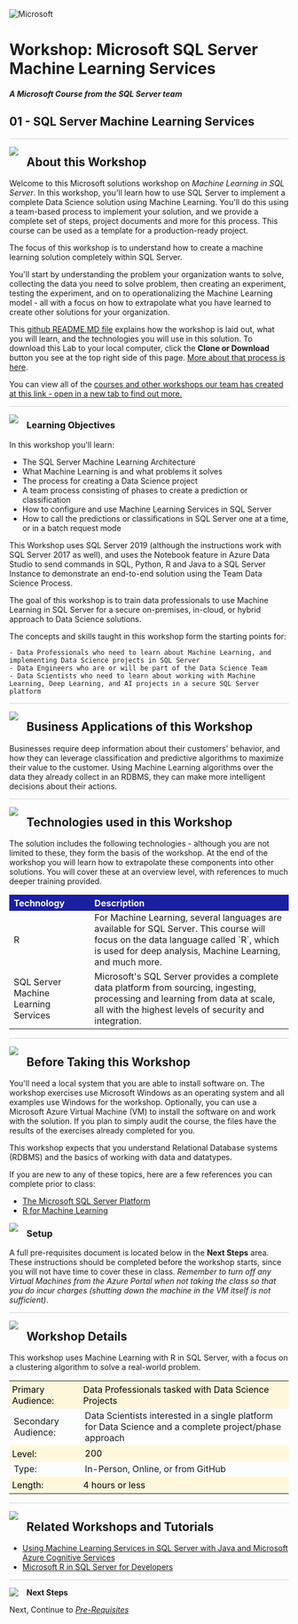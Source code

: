 <img src="https://github.com/Microsoft/sqlworkshops/blob/master/graphics/solutions-microsoft-logo-small.png?raw=true" alt="Microsoft">
<br>

# Workshop: Microsoft SQL Server Machine Learning Services

#### <i>A Microsoft Course from the SQL Server team</i>

## 01 - SQL Server Machine Learning Services

<p style="border-bottom: 1px solid lightgrey;"></p>

<img style="float: left; margin: 0px 15px 15px 0px;" src="https://github.com/Microsoft/sqlworkshops/blob/master/graphics/textbubble.png?raw=true"> <h2>About this Workshop</h2>

Welcome to this Microsoft solutions workshop on *Machine Learning in SQL Server*. In this workshop, you'll learn how to use SQL Server to implement a complete Data Science solution using Machine Learning. You'll do this using a team-based process to implement your solution, and we provide a complete set of steps, project documents and more for this process. This course can be used as a template for a production-ready project.

The focus of this workshop is to understand how to create a machine learning solution completely within SQL Server.

You'll start by understanding the problem your organization wants to solve, collecting the data you need to solve problem, then creating an experiment, testing the experiment, and on to operationalizing the Machine Learning model - all with a focus on how to extrapolate what you have learned to create other solutions for your organization.

This [github README.MD file](https://lab.github.com/githubtraining/introduction-to-github) explains how the workshop is laid out, what you will learn, and the technologies you will use in this solution. To download this Lab to your local computer, click the **Clone or Download** button you see at the top right side of this page. [More about that process is here](https://help.github.com/en/github/creating-cloning-and-archiving-repositories/cloning-a-repository). 

You can view all of the [courses and other workshops our team has created at this link - open in a new tab to find out more.](https://microsoft.github.io/sqlworkshops/)

<p style="border-bottom: 1px solid lightgrey;"></p>

<img style="float: left; margin: 0px 15px 15px 0px;" src="https://github.com/Microsoft/sqlworkshops/blob/master/graphics/checkmark.png?raw=true"> <h3>Learning Objectives</h3>

In this workshop you'll learn:
<br>

- The SQL Server Machine Learning Architecture
- What Machine Learning is and what problems it solves
- The process for creating a Data Science project
- A team process consisting of phases to create a prediction or classification
- How to configure and use Machine Learning Services in SQL Server
- How to call the predictions or classifications in SQL Server one at a time, or in a batch request mode

This Workshop uses SQL Server 2019 (although the instructions work with SQL Server 2017 as well), and uses the Notebook feature in Azure Data Studio to send commands in SQL, Python, R and Java to a SQL Server Instance to demonstrate an end-to-end solution using the Team Data Science Process.  

The goal of this workshop is to train data professionals to use Machine Learning in SQL Server for a secure on-premises, in-cloud, or hybrid approach to Data Science solutions.

The concepts and skills taught in this workshop form the starting points for:

    - Data Professionals who need to learn about Machine Learning, and implementing Data Science projects in SQL Server
    - Data Engineers who are or will be part of the Data Science Team
    - Data Scientists who need to learn about working with Machine Learning, Deep Learning, and AI projects in a secure SQL Server platform

<p style="border-bottom: 1px solid lightgrey;"></p>
<img style="float: left; margin: 0px 15px 15px 0px;" src="https://github.com/Microsoft/sqlworkshops/blob/master/graphics/building1.png?raw=true"> <h2>Business Applications of this Workshop</h2>

Businesses require deep information about their customers' behavior, and how they can leverage classification and predictive algorithms to maximize their value to the customer.  Using Machine Learning algorithms over the data they already collect in an RDBMS, they can make more intelligent decisions about their actions.

<p style="border-bottom: 1px solid lightgrey;"></p>

<img style="float: left; margin: 0px 15px 15px 0px;" src="https://github.com/Microsoft/sqlworkshops/blob/master/graphics/listcheck.png?raw=true"> <h2>Technologies used in this Workshop</h2>

The solution includes the following technologies - although you are not limited to these, they form the basis of the workshop. At the end of the workshop you will learn how to extrapolate these components into other solutions. You will cover these at an overview level, with references to much deeper training provided.

 <table style="tr:nth-child(even) {background-color: #f2f2f2;}; text-align: left; display: table; border-collapse: collapse; border-spacing: 2px; border-color: gray;">

  <tr><th style="background-color: #1b20a1; color: white;">Technology</th> <th style="background-color: #1b20a1; color: white;">Description</th></tr>

  <tr><td>R</td><td>For Machine Learning, several languages are available for SQL Server. This course will focus on the data language called `R`, which is used for deep analysis, Machine Learning, and much more.</td></tr>
  <tr><td>SQL Server Machine Learning Services</td><td>Microsoft's SQL Server provides a complete data platform from sourcing, ingesting, processing and learning from data at scale, all with the highest levels of security and integration.</td></tr>

</table>

<p style="border-bottom: 1px solid lightgrey;"></p>

<img style="float: left; margin: 0px 15px 15px 0px;" src="https://github.com/Microsoft/sqlworkshops/blob/master/graphics/owl.png?raw=true"> <h2>Before Taking this Workshop</h2>

You'll need a local system that you are able to install software on. The workshop exercises use Microsoft Windows as an operating system and all examples use Windows for the workshop. Optionally, you can use a Microsoft Azure Virtual Machine (VM) to install the software on and work with the solution. If you plan to simply audit the course, the files have the results of the exercises already completed for you.

This workshop expects that you understand Relational Database systems (RDBMS) and the basics of working with data and datatypes.

If you are new to any of these topics, here are a few references you can complete prior to class:

-  [The Microsoft SQL Server Platform](https://www.microsoft.com/en-us/learning/sql-training.aspx)
-  [R for Machine Learning](https://www.edx.org/course/introduction-to-r-for-data-science-2)

<img style="float: left; margin: 0px 15px 15px 0px;" src="https://github.com/Microsoft/sqlworkshops/blob/master/graphics/bulletlist.png?raw=true"> <h3>Setup</h3>

A full pre-requisites document is located below in the <b>Next Steps</b> area. These instructions should be completed before the workshop starts, since you will not have time to cover these in class. <i>Remember to turn off any Virtual Machines from the Azure Portal when not taking the class so that you do incur charges (shutting down the machine in the VM itself is not sufficient)</i>.

<p style="border-bottom: 1px solid lightgrey;"></p>

<img style="float: left; margin: 0px 15px 15px 0px;" src="https://github.com/Microsoft/sqlworkshops/blob/master/graphics/education1.png?raw=true"> <h2>Workshop Details</h2>

This workshop uses Machine Learning with R in SQL Server, with a focus on a clustering algorithm to solve a real-world problem.

<table style="tr:nth-child(even) {background-color: #f2f2f2;}; text-align: left; display: table; border-collapse: collapse; border-spacing: 5px; border-color: gray;">

  <tr><td style="background-color: Cornsilk; color: black; padding: 5px 5px;">Primary Audience:</td><td style="background-color: Cornsilk; color: black; padding: 5px 5px;"> Data Professionals tasked with Data Science Projects</td></tr>
  <tr><td>Secondary Audience:</td><td> Data Scientists interested in a single platform for Data Science and a complete project/phase approach</td></tr>
  <tr><td style="background-color: Cornsilk; color: black; padding: 5px 5px;">Level: </td><td style="background-color: Cornsilk; color: black; padding: 5px 5px0;"> 200 </td></tr>
  <tr><td>Type:</td><td>In-Person, Online, or from GitHub</td></tr>
  <tr><td style="background-color: Cornsilk; color: black; padding: 5px 5px;">Length: </td><td style="background-color: Cornsilk; color: black; padding: 5px 5px;"> 4 hours or less</td></tr>

</table>

<p style="border-bottom: 1px solid lightgrey;"></p>

<img style="float: left; margin: 0px 15px 15px 0px;" src="https://github.com/Microsoft/sqlworkshops/blob/master/graphics/pinmap.png?raw=true"> <h2>Related Workshops and Tutorials</h2>

 - [Using Machine Learning Services in SQL Server with Java and Microsoft Azure Cognitive Services](https://github.com/amthomas46/SQL/tree/master/sql-cs-icc)
 - [Microsoft R in SQL Server for Developers](https://docs.microsoft.com/en-us/sql/advanced-analytics/tutorials/sqldev-in-database-r-for-sql-developers?view=sql-server-2017)

<p style="border-bottom: 1px solid lightgrey;"></p>

<p><img style="float: left; margin: 0px 15px 15px 0px;" src="https://github.com/Microsoft/sqlworkshops/blob/master/graphics/geopin.png?raw=true"><b>Next Steps</b></p>

Next, Continue to <a href="https://github.com/microsoft/sqlworkshops-sqlmlsvc/blob/master/00-Prerequisites.md" target="_blank"><i> Pre-Requisites</i></a>